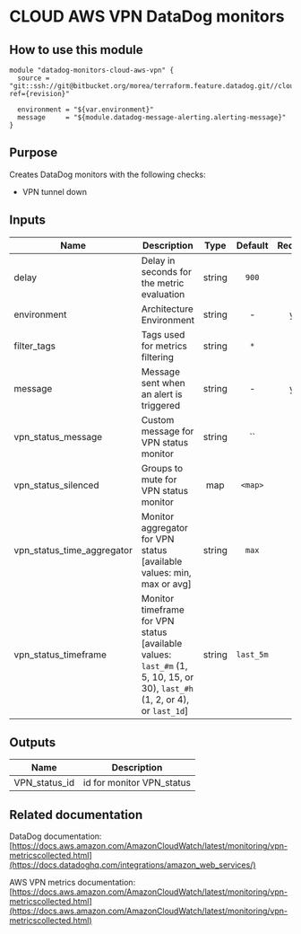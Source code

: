 # CLOUD AWS VPN DataDog monitors

## How to use this module

```
module "datadog-monitors-cloud-aws-vpn" {
  source = "git::ssh://git@bitbucket.org/morea/terraform.feature.datadog.git//cloud/aws/vpn?ref={revision}"

  environment = "${var.environment}"
  message     = "${module.datadog-message-alerting.alerting-message}"
}

```

## Purpose

Creates DataDog monitors with the following checks:

- VPN tunnel down

## Inputs

| Name | Description | Type | Default | Required |
|------|-------------|:----:|:-----:|:-----:|
| delay | Delay in seconds for the metric evaluation | string | `900` | no |
| environment | Architecture Environment | string | - | yes |
| filter_tags | Tags used for metrics filtering | string | `*` | no |
| message | Message sent when an alert is triggered | string | - | yes |
| vpn_status_message | Custom message for VPN status monitor | string | `` | no |
| vpn_status_silenced | Groups to mute for VPN status monitor | map | `<map>` | no |
| vpn_status_time_aggregator | Monitor aggregator for VPN status [available values: min, max or avg] | string | `max` | no |
| vpn_status_timeframe | Monitor timeframe for VPN status [available values: `last_#m` (1, 5, 10, 15, or 30), `last_#h` (1, 2, or 4), or `last_1d`] | string | `last_5m` | no |

## Outputs

| Name | Description |
|------|-------------|
| VPN_status_id | id for monitor VPN_status |

## Related documentation

DataDog documentation: [https://docs.aws.amazon.com/AmazonCloudWatch/latest/monitoring/vpn-metricscollected.html](https://docs.datadoghq.com/integrations/amazon_web_services/)

AWS VPN metrics documentation: [https://docs.aws.amazon.com/AmazonCloudWatch/latest/monitoring/vpn-metricscollected.html](https://docs.aws.amazon.com/AmazonCloudWatch/latest/monitoring/vpn-metricscollected.html)
